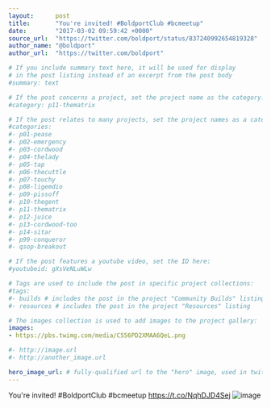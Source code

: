 ```yaml
---
layout:      post
title:       "You're invited! #BoldportClub #bcmeetup"
date:        "2017-03-02 09:59:42 +0000"
source_url:  "https://twitter.com/boldport/status/837240992654819328"
author_name: "@boldport"
author_url:  "https://twitter.com/boldport"

# If you include summary text here, it will be used for display
# in the post listing instead of an excerpt from the post body
#summary: text

# If the post concerns a project, set the project name as the category:
#category: p11-thematrix

# If the post relates to many projects, set the project names as a categories array:
#categories:
#- p01-pease
#- p02-emergency
#- p03-cordwood
#- p04-thelady
#- p05-tap
#- p06-thecuttle
#- p07-touchy
#- p08-ligemdio
#- p09-pissoff
#- p10-thegent
#- p11-thematrix
#- p12-juice
#- p13-cordwood-too
#- p14-sitar
#- p99-conqueror
#- qsop-breakout

# If the post features a youtube video, set the ID here:
#youtubeid: gXsVeNLuWLw

# Tags are used to include the post in specific project collections:
#tags:
#- builds # includes the post in the project "Community Builds" listing
#- resources # includes the post in the project "Resources" listing

# The images collection is used to add images to the project gallery:
images:
- https://pbs.twimg.com/media/C556PD2XMAA6QeL.png

#- http://image.url
#- http://another_image.url

hero_image_url: # fully-qualified url to the "hero" image, used in twitter cards for example
---
```


You're invited! #BoldportClub #bcmeetup https://t.co/NqhDJD4Sej
![image](https://pbs.twimg.com/media/C556PD2XMAA6QeL.png)


